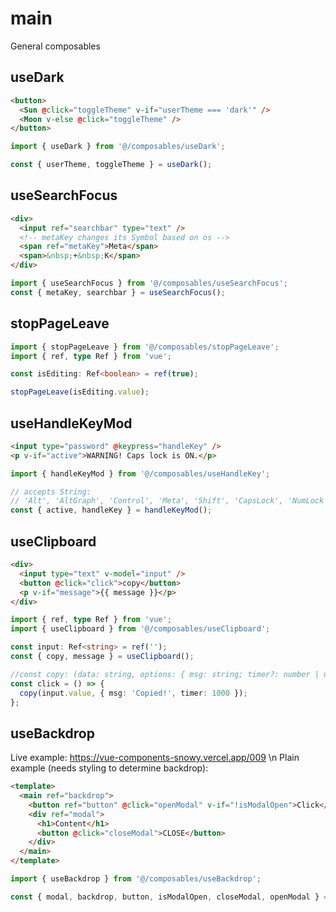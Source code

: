 # main

General composables

## useDark

```html
<button>
  <Sun @click="toggleTheme" v-if="userTheme === 'dark'" />
  <Moon v-else @click="toggleTheme" />
</button>
```

```js
import { useDark } from '@/composables/useDark';

const { userTheme, toggleTheme } = useDark();
```

## useSearchFocus

```html
<div>
  <input ref="searchbar" type="text" />
  <!-- metaKey changes its Symbol based on os -->
  <span ref="metaKey">Meta</span>
  <span>&nbsp;+&nbsp;K</span>
</div>
```

```js
import { useSearchFocus } from '@/composables/useSearchFocus';
const { metaKey, searchbar } = useSearchFocus();
```

## stopPageLeave

```ts
import { stopPageLeave } from '@/composables/stopPageLeave';
import { ref, type Ref } from 'vue';

const isEditing: Ref<boolean> = ref(true);

stopPageLeave(isEditing.value);
```

## useHandleKeyMod

```html
<input type="password" @keypress="handleKey" />
<p v-if="active">WARNING! Caps lock is ON.</p>
```

```js
import { handleKeyMod } from '@/composables/useHandleKey';

// accepts String:
// 'Alt', 'AltGraph', 'Control', 'Meta', 'Shift', 'CapsLock', 'NumLock', 'ScrollLock'
const { active, handleKey } = handleKeyMod();
```

## useClipboard

```html
<div>
  <input type="text" v-model="input" />
  <button @click="click">copy</button>
  <p v-if="message">{{ message }}</p>
</div>
```

```ts
import { ref, type Ref } from 'vue';
import { useClipboard } from '@/composables/useClipboard';

const input: Ref<string> = ref('');
const { copy, message } = useClipboard();

//const copy: (data: string, options: { msg: string; timer?: number | undefined }) => Promise<void>
const click = () => {
  copy(input.value, { msg: 'Copied!', timer: 1000 });
};
```

## useBackdrop

Live example: <https://vue-components-snowy.vercel.app/009> \n
Plain example (needs styling to determine backdrop):

```html
<template>
  <main ref="backdrop">
    <button ref="button" @click="openModal" v-if="!isModalOpen">Click</button>
    <div ref="modal">
      <h1>Content</h1>
      <button @click="closeModal">CLOSE</button>
    </div>
  </main>
</template>
```

```ts
import { useBackdrop } from '@/composables/useBackdrop';

const { modal, backdrop, button, isModalOpen, closeModal, openModal } = useBackdrop();
```
